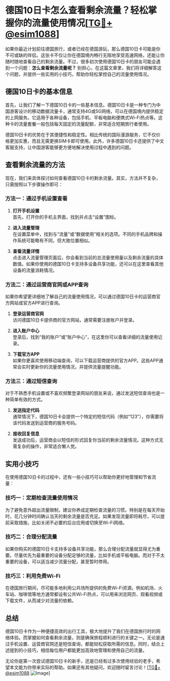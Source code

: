 # 德国10日卡怎么查看剩余流量？轻松掌握你的流量使用情况[[TG💪+ @esim1088](https://t.me/s/esim1088)]

如果你最近计划前往德国旅行，或者已经在德国游玩，那么德国10日卡可能是你不可或缺的伴侣。这张卡不仅让你在德国境内畅行无阻地享受高速网络，还能让你随时随地查看自己的剩余流量。不过，很多初次使用德国10日卡的朋友可能会遇到一个问题：**怎么查看剩余流量呢？** 别担心，在这篇文章里，我们将详细解答这个问题，并提供一些实用的小技巧，帮助你轻松掌控自己的流量使用情况。

## 德国10日卡的基本信息

首先，让我们了解一下德国10日卡的一些基本信息。德国10日卡是一种专门为中国游客设计的移动数据流量卡，通常支持4G或5G网络，可以在德国境内提供稳定的上网服务。它适用于各种设备，包括手机、平板电脑和便携式Wi-Fi热点等。这种卡的流量套餐一般包括每天固定的流量配额，非常适合短期旅行者使用。

德国10日卡的优势在于其便捷性和稳定性。相比传统的国际漫游服务，它不仅价格更加实惠，而且无需更换SIM卡即可使用。此外，许多德国10日卡还提供了中文客服支持，让中国游客能够更方便地解决使用过程中遇到的问题。

## 查看剩余流量的方法

现在，我们来具体探讨如何查看德国10日卡的剩余流量。其实，方法并不复杂，只需按照以下步骤操作即可：

### 方法一：通过手机设置查看

1. **打开手机设置**  
   首先，打开你的手机主界面，找到并点击“设置”图标。

2. **进入流量管理**  
   在设置菜单中，找到与“流量”或“数据使用”相关的选项。不同的手机品牌和操作系统可能略有不同，但大致位置相似。

3. **查看流量详情**  
   点击进入流量管理页面后，你会看到当前的总流量使用量以及剩余流量的具体数值。如果你使用的德国10日卡支持多设备共享功能，还可以在这里查看其他设备的流量消耗情况。

### 方法二：通过运营商官网或APP查询

如果你希望更详细地了解自己的流量使用情况，可以通过德国10日卡的运营商官方网站或官方APP进行查询。

1. **登录运营商官网**  
   访问德国10日卡提供商的官方网站，通常需要注册账户并登录。

2. **进入账户中心**  
   登录后，找到“我的账户”或“账户中心”，在这里你可以查看详细的流量使用记录。

3. **下载官方APP**  
   如果你更喜欢使用移动端查询，可以下载运营商提供的官方APP。这些APP通常会实时更新你的流量使用情况，并提供流量提醒功能。

### 方法三：通过短信查询

对于不熟悉手机设置或不喜欢频繁登录网站的朋友来说，通过发送短信查询也是一种简单有效的方式。

1. **发送指定代码**  
   通常情况下，德国10日卡会提供一个特定的短信代码（例如“123”），你需要将该代码发送到运营商的服务号码。

2. **接收回复信息**  
   发送成功后，运营商会以短信的形式回复你当前的剩余流量情况。这种方式无需复杂的操作，非常适合懒人党。

## 实用小技巧

在使用德国10日卡的过程中，还有一些小技巧可以帮助你更好地管理和节省流量：

### 技巧一：定期检查流量使用情况

为了避免意外超出流量限制，建议你养成定期检查流量的习惯。特别是在每天开始时，花几分钟时间确认当天的剩余流量是否充足。如果发现流量即将耗尽，可以提前采取措施，比如关闭不必要的后台应用或切换至Wi-Fi网络。

### 技巧二：合理分配流量

如果你购买的德国10日卡支持多设备共享功能，那么合理分配流量就显得尤为重要。尽量优先为最重要的设备分配足够的流量，比如手机或平板电脑。而对于不太重要的设备，可以适当减少流量分配，甚至暂时停用。

### 技巧三：利用免费Wi-Fi

在德国旅行期间，尽可能多地利用公共场所提供的免费Wi-Fi资源。例如机场、火车站、咖啡馆等地方通常都设有公共Wi-Fi热点，可以用来浏览网页、观看视频或下载文件，从而减少对流量的依赖。

## 总结

德国10日卡作为一种便捷高效的出行工具，极大地提升了我们在德国旅行时的网络体验。而掌握如何查看剩余流量，则是确保旅程顺利进行的关键之一。无论是通过手机设置、运营商官网还是短信查询，都能轻松获取所需的信息。同时，结合上述提到的小技巧，相信每位用户都能更加高效地管理和使用自己的流量。

无论你是第一次尝试德国10日卡的新手，还是已经有过多次使用经验的老手，希望本文能为你带来实际的帮助。如果还有其他疑问，欢迎随时留言讨论！[[TG💪+ @esim1088](https://t.me/s/esim1088) ![Image](https://i.postimg.cc/4NQfJmqS/Snipaste-2025-05-13-00-14-12.png)]